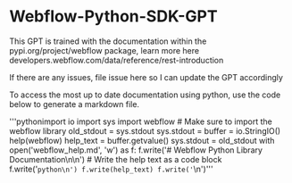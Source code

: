 # Webflow-Python-SDK-GPT
This GPT is trained with the documentation within the pypi.org/project/webflow package, learn more here developers.webflow.com/data/reference/rest-introduction


If there are any issues, file issue here so I can update the GPT accordingly

To access the most up to date documentation using python, use the code below to generate a markdown file.

'''pythonimport io
import sys
import webflow  # Make sure to import the webflow library
old_stdout = sys.stdout
sys.stdout = buffer = io.StringIO()
help(webflow)
help_text = buffer.getvalue()
sys.stdout = old_stdout
with open('webflow_help.md', 'w') as f:
    f.write('# Webflow Python Library Documentation\n\n')
    # Write the help text as a code block
    f.write('```python\n')
    f.write(help_text)
    f.write('```\n')'''
